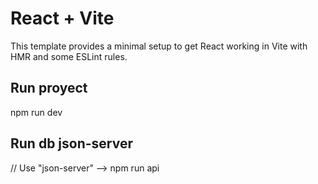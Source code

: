 # React + Vite

This template provides a minimal setup to get React working in Vite with HMR and some ESLint rules.

## Run proyect 

npm run dev

## Run db json-server

// Use "json-server" --> npm run api
